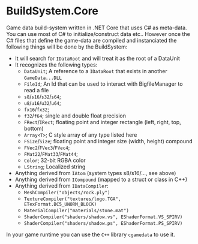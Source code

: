 # BuildSystem.Core

Game data build-system written in .NET Core that uses C# as meta-data.
You can use most of C# to initialize/construct data etc.. However once
the C# files that define the game-data are compiled and instanciated the
following things will be done by the BuildSystem:

- It will search for ``IDataRoot`` and will treat it as the root of a DataUnit
- It recognizes the following types:
  - ``DataUnit``; A reference to a ``IDataRoot`` that exists in another ``GameData...DLL``
  - ``FileId``; An Id that can be used to interact with BigfileManager to read a file
  - ``s8``/``s16``/``s32``/``s64``;
  - ``u8``/``u16``/``u32``/``u64``;
  - ``fx16``/``fx32``;
  - ``f32``/``f64``; single and double float precision
  - ``FRect``/``IRect``; floating point and integer rectangle (left, right, top, bottom)
  - ``Array<T>``; C style array of any type listed here
  - ``FSize``/``Size``; floating point and integer size (width, height) compound
  - ``FVec2``/``FVec3``/``FVec4``;
  - ``FMat22``/``FMat33``/``FMat44``;
  - ``Color``; 32-bit RGBA color
  - ``LString``; Localized string
 - Anything derived from ``IAtom`` (system types s8/s16/..., see above)
 - Anything derived from ``ICompound`` (mapped to a struct or class in C++)
 - Anything derived from ``IDataCompiler``:
   - ```MeshCompiler("objects/rock.ply")```
   - ```TextureCompiler("textures/logo.TGA", ETexFormat.BC5_UNORM_BLOCK)```
   - ```MaterialCompiler("materials/stone.mat")```
   - ```ShaderCompiler("shaders/shadow.vs", EShaderFormat.VS_SPIRV)```
   - ```ShaderCompiler("shaders/shadow.ps", EShaderFormat.PS_SPIRV)```

In your game runtime you can use the `C++` library `cgamedata` to use it.
